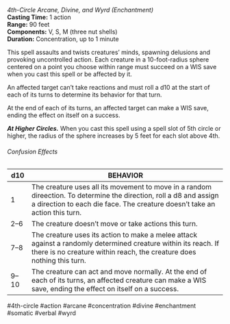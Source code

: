 *4th-Circle Arcane, Divine, and Wyrd (Enchantment)*  
**Casting Time:** 1 action  
**Range:** 90 feet  
**Components:** V, S, M (three nut shells)  
**Duration:** Concentration, up to 1 minute

This spell assaults and twists creatures’ minds, spawning delusions and provoking uncontrolled action. Each creature in a 10-foot-radius sphere centered on a point you choose within range must succeed on a WIS save when you cast this spell or be affected by it.

An affected target can’t take reactions and must roll a d10 at the start of each of its turns to determine its behavior for that turn.

At the end of each of its turns, an affected target can make a WIS save, ending the effect on itself on a success.

***At Higher Circles.*** When you cast this spell using a spell slot of 5th circle or higher, the radius of the sphere increases by 5 feet for each slot above 4th.
###### Confusion Effects
| d10  | BEHAVIOR                                                                                                                                                                                         |
| ---- | ------------------------------------------------------------------------------------------------------------------------------------------------------------------------------------------------ |
| 1    | The creature uses all its movement to move in a random direection. To determine the direction, roll a d8 and assign a direction to each die face. The creature doesn’t take an action this turn. |
| 2–6  | The creature doesn’t move or take actions this turn.                                                                                                                                             |
| 7–8  | The creature uses its action to make a melee attack against a randomly determined creature within its reach. If there is no creature within reach, the creature does nothing this turn.          |
| 9–10 | The creature can act and move normally. At the end of each of its turns, an affected creature can make a WIS save, ending the effect on itself on a success.                                     |

#4th-circle #action #arcane #concentration #divine #enchantment #somatic #verbal #wyrd
